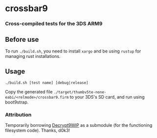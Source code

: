 # crossbar9

### Cross-compiled tests for the 3DS ARM9

## Before use

To run `./build.sh`, you need to install `xargo` and be using `rustup` for managing rust installations.

## Usage

```
./build.sh [test name] [debug|release]
```

Copy the generated file `./target/thumbv5te-none-eabi/<relmode>/crossbar9.firm` to your 3DS's SD card, and run using boot9strap.

### Attribution

Temporarily borrowing [Decrypt9WIP](https://github.com/d0k3/Decrypt9WIP) as a submodule (for the functioning filesystem code). Thanks, d0k3!
